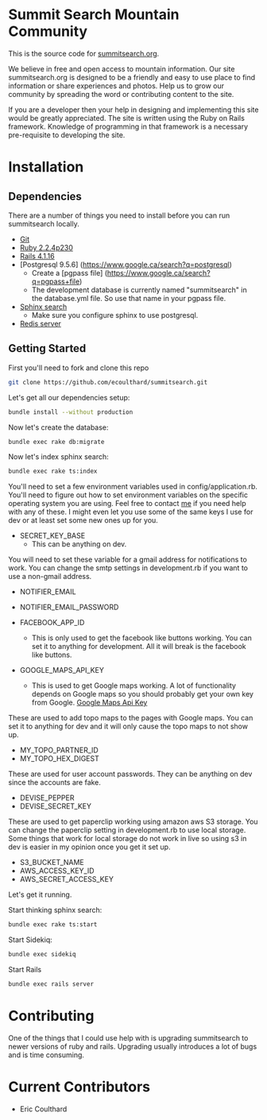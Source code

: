 # Summit Search Mountain Community

This is the source code for [summitsearch.org](http://www.summitsearch.org).

We believe in free and open access to mountain information. Our site summitsearch.org is designed to be a friendly and easy to use place to find information or share experiences and photos. Help us to grow our community by spreading the word or contributing content to the site.

If you are a developer then your help in designing and implementing this site would be greatly appreciated. The site is written using the Ruby on Rails framework. Knowledge of programming in that framework is a necessary pre-requisite to developing the site.


# Installation

## Dependencies

There are a number of things you need to install before you can run summitsearch locally.

* [Git](https://www.google.ca/search?q=git+scm)
* [Ruby 2.2.4p230](https://www.google.ca/search?q=ruby+on+rails)
* [Rails 4.1.16](https://www.google.ca/search?q=ruby+programming)
* [Postgresql 9.5.6] (https://www.google.ca/search?q=postgresql)
    * Create a [pgpass file] (https://www.google.ca/search?q=pgpass+file)
    * The development database is currently named "summitsearch" in the database.yml file. So use that name in your pgpass file.
* [Sphinx search](https://www.google.ca/search?q=install+thinking+sphinx)
    * Make sure you configure sphinx to use postgresql.
* [Redis server](https://www.google.ca/search?q=redis)

## Getting Started


First you'll need to fork and clone this repo

```bash
git clone https://github.com/ecoulthard/summitsearch.git
```

Let's get all our dependencies setup:
```bash
bundle install --without production
```

Now let's create the database:
```bash
bundle exec rake db:migrate
```

Now let's index sphinx search:
```bash
bundle exec rake ts:index
```

You'll need to set a few environment variables used in config/application.rb. You'll need to figure out how to set environment variables on the specific operating system you are using. Feel free to contact [me](https://github.com/ecoulthard) if you need help with any of these. I might even let you use some of the same keys I use for dev or at least set some new ones up for you.

* SECRET\_KEY\_BASE
  * This can be anything on dev.

You will need to set these variable for a gmail address for notifications to work. You can change the smtp settings in development.rb if you want to use a non-gmail address. 
* NOTIFIER\_EMAIL
* NOTIFIER\_EMAIL\_PASSWORD

* FACEBOOK\_APP\_ID
  * This is only used to get the facebook like buttons working. You can set it to anything for development. All it will break is the facebook like buttons.
* GOOGLE\_MAPS\_API\_KEY
  *  This is used to get Google maps working. A lot of functionality depends on Google maps so you should probably get your own key from Google. [Google Maps Api Key](https://www.google.ca/search?q=Google+Maps+Api+key)

These are used to add topo maps to the pages with Google maps. You can set it to anything for dev and it will only cause the topo maps to not show up.
* MY\_TOPO\_PARTNER\_ID
* MY\_TOPO\_HEX\_DIGEST

These are used for user account passwords. They can be anything on dev since the accounts are fake. 
* DEVISE\_PEPPER
* DEVISE\_SECRET\_KEY

These are used to get paperclip working using amazon aws S3 storage. You can change the paperclip setting in development.rb to use local storage. Some things that work for local storage do not work in live so using s3 in dev is easier in my opinion once you get it set up.
* S3\_BUCKET\_NAME
* AWS\_ACCESS\_KEY\_ID
* AWS\_SECRET\_ACCESS\_KEY


Let's get it running.

Start thinking sphinx search:
```bash
bundle exec rake ts:start
```

Start Sidekiq:
```bash
bundle exec sidekiq 
```

Start Rails
```bash
bundle exec rails server
```

# Contributing

One of the things that I could use help with is upgrading summitsearch to newer versions of ruby and rails. Upgrading usually introduces a lot of bugs and is time consuming.

# Current Contributors
  * Eric Coulthard

